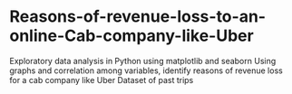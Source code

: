 # Reasons-of-revenue-loss-to-an-online-Cab-company-like-Uber
Exploratory data analysis in Python using matplotlib and seaborn
Using graphs and correlation among variables, identify reasons of revenue loss for a cab company like Uber
Dataset of past trips
